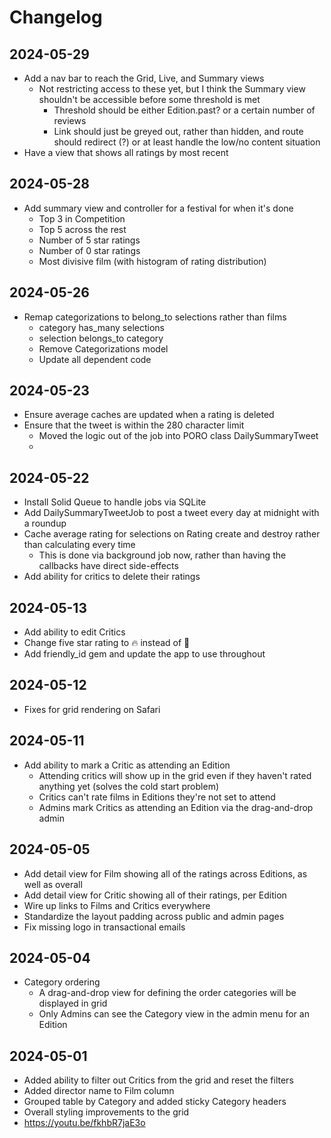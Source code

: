 # Changelog

## 2024-05-29
- Add a nav bar to reach the Grid, Live, and Summary views
  - Not restricting access to these yet, but I think the Summary view shouldn't be accessible before some threshold is met
    - Threshold should be either Edition.past? or a certain number of reviews
    - Link should just be greyed out, rather than hidden, and route should redirect (?) or at least handle the low/no content situation
- Have a view that shows all ratings by most recent

## 2024-05-28
- Add summary view and controller for a festival for when it's done
  - Top 3 in Competition
  - Top 5 across the rest
  - Number of 5 star ratings
  - Number of 0 star ratings
  - Most divisive film (with histogram of rating distribution)

## 2024-05-26
- Remap categorizations to belong_to selections rather than films
  - category has_many selections
  - selection belongs_to category
  - Remove Categorizations model
  - Update all dependent code

## 2024-05-23
- Ensure average caches are updated when a rating is deleted
- Ensure that the tweet is within the 280 character limit
  - Moved the logic out of the job into PORO class DailySummaryTweet
  -

## 2024-05-22
- Install Solid Queue to handle jobs via SQLite
- Add DailySummaryTweetJob to post a tweet every day at midnight with a roundup
- Cache average rating for selections on Rating create and destroy rather than calculating every time
  - This is done via background job now, rather than having the callbacks have direct side-effects
- Add ability for critics to delete their ratings

## 2024-05-13
- Add ability to edit Critics
- Change five star rating to 🔥 instead of 🤩
- Add friendly_id gem and update the app to use throughout

## 2024-05-12
- Fixes for grid rendering on Safari

## 2024-05-11
- Add ability to mark a Critic as attending an Edition
  - Attending critics will show up in the grid even if they haven't rated anything yet (solves the cold start problem)
  - Critics can't rate films in Editions they're not set to attend
  - Admins mark Critics as attending an Edition via the drag-and-drop admin

## 2024-05-05
- Add detail view for Film showing all of the ratings across Editions, as well as overall
- Add detail view for Critic showing all of their ratings, per Edition
- Wire up links to Films and Critics everywhere
- Standardize the layout padding across public and admin pages
- Fix missing logo in transactional emails

## 2024-05-04
- Category ordering
  - A drag-and-drop view for defining the order categories will be displayed in grid
  - Only Admins can see the Category view in the admin menu for an Edition

## 2024-05-01
- Added ability to filter out Critics from the grid and reset the filters
- Added director name to Film column
- Grouped table by Category and added sticky Category headers
- Overall styling improvements to the grid
- https://youtu.be/fkhbR7jaE3o
